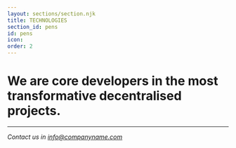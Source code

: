 ```yaml
---
layout: sections/section.njk
title: TECHNOLOGIES
section_id: pens
id: pens
icon: 
order: 2
---
```


# We are core developers in the most transformative decentralised projects.
---
*Contact us in info@companyname.com*
 
